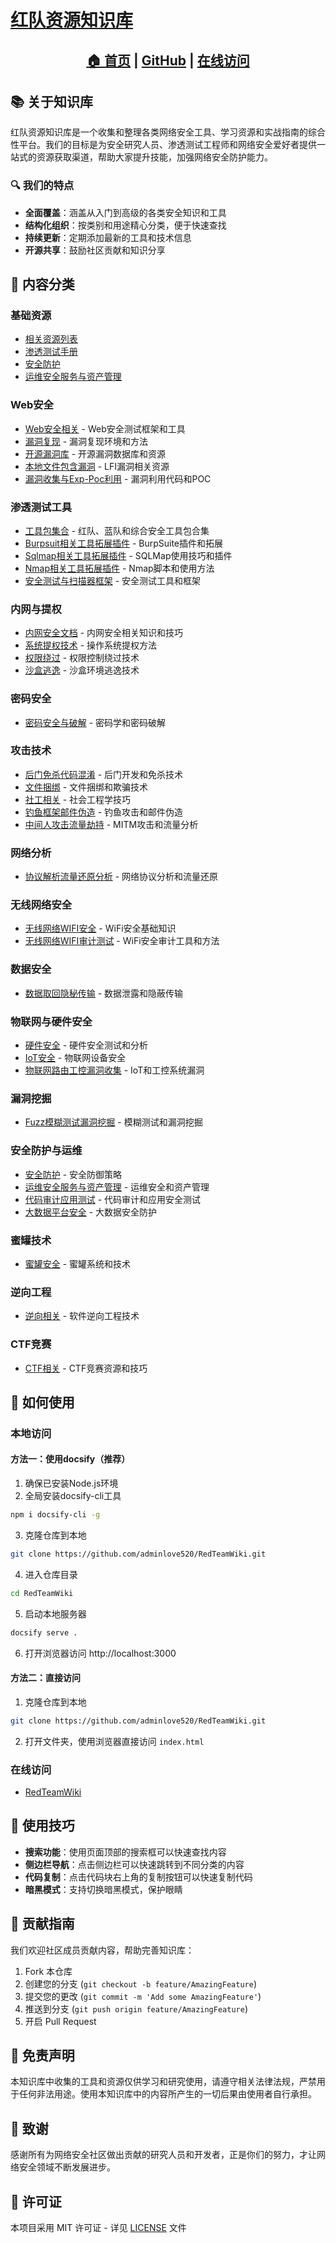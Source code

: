 

# [红队资源知识库](/)

<div align="center">

## [🏠 首页](./README.md) | [GitHub](https://github.com/adminlove520/RedTeamWiki) | [在线访问](https://adminlove520.github.io/RedTeamWiki/)

</div>

## 📚 关于知识库

红队资源知识库是一个收集和整理各类网络安全工具、学习资源和实战指南的综合性平台。我们的目标是为安全研究人员、渗透测试工程师和网络安全爱好者提供一站式的资源获取渠道，帮助大家提升技能，加强网络安全防护能力。

### 🔍 我们的特点

- **全面覆盖**：涵盖从入门到高级的各类安全知识和工具
- **结构化组织**：按类别和用途精心分类，便于快速查找
- **持续更新**：定期添加最新的工具和技术信息
- **开源共享**：鼓励社区贡献和知识分享

## 📂 内容分类

### 基础资源
- [相关资源列表](docs/相关资源列表.md)
- [渗透测试手册](docs/渗透测试手册.md)
- [安全防护](docs/安全防护.md)
- [运维安全服务与资产管理](docs/运维安全服务与资产管理.md)

### Web安全
- [Web安全相关](docs/Web安全相关.md) - Web安全测试框架和工具
- [漏洞复现](docs/漏洞复现.md) - 漏洞复现环境和方法
- [开源漏洞库](docs/开源漏洞库.md) - 开源漏洞数据库和资源
- [本地文件包含漏洞](docs/本地文件包含漏洞.md) - LFI漏洞相关资源
- [漏洞收集与Exp-Poc利用](docs/漏洞收集与Exp-Poc利用.md) - 漏洞利用代码和POC

### 渗透测试工具
- [工具包集合](docs/工具包集合.md) - 红队、蓝队和综合安全工具包合集
- [Burpsuit相关工具拓展插件](docs/Burpsuit相关工具拓展插件.md) - BurpSuite插件和拓展
- [Sqlmap相关工具拓展插件](docs/Sqlmap相关工具拓展插件.md) - SQLMap使用技巧和插件
- [Nmap相关工具拓展插件](docs/Nmap相关工具拓展插件.md) - Nmap脚本和使用方法
- [安全测试与扫描器框架](docs/安全测试与扫描器框架.md) - 安全测试工具和框架

### 内网与提权
- [内网安全文档](docs/内网安全文档.md) - 内网安全相关知识和技巧
- [系统提权技术](docs/系统提权技术.md) - 操作系统提权方法
- [权限绕过](docs/权限绕过.md) - 权限控制绕过技术
- [沙盒逃逸](docs/沙盒逃逸.md) - 沙盒环境逃逸技术

### 密码安全
- [密码安全与破解](docs/密码安全与破解.md) - 密码学和密码破解

### 攻击技术
- [后门免杀代码混淆](docs/后门免杀代码混淆.md) - 后门开发和免杀技术
- [文件捆绑](docs/文件捆绑.md) - 文件捆绑和欺骗技术
- [社工相关](docs/社工相关.md) - 社会工程学技巧
- [钓鱼框架邮件伪造](docs/钓鱼框架邮件伪造.md) - 钓鱼攻击和邮件伪造
- [中间人攻击流量劫持](docs/中间人攻击流量劫持.md) - MITM攻击和流量分析

### 网络分析
- [协议解析流量还原分析](docs/协议解析流量还原分析.md) - 网络协议分析和流量还原

### 无线网络安全
- [无线网络WIFI安全](docs/无线网络WIFI安全.md) - WiFi安全基础知识
- [无线网络WIFI审计测试](docs/无线网络WIFI审计测试.md) - WiFi安全审计工具和方法

### 数据安全
- [数据取回隐秘传输](docs/数据取回隐秘传输.md) - 数据泄露和隐蔽传输

### 物联网与硬件安全
- [硬件安全](docs/硬件安全.md) - 硬件安全测试和分析
- [IoT安全](docs/IoT安全.md) - 物联网设备安全
- [物联网路由工控漏洞收集](docs/物联网路由工控漏洞收集.md) - IoT和工控系统漏洞

### 漏洞挖掘
- [Fuzz模糊测试漏洞挖掘](docs/Fuzz模糊测试漏洞挖掘.md) - 模糊测试和漏洞挖掘

### 安全防护与运维
- [安全防护](docs/安全防护.md) - 安全防御策略
- [运维安全服务与资产管理](docs/运维安全服务与资产管理.md) - 运维安全和资产管理
- [代码审计应用测试](docs/代码审计应用测试.md) - 代码审计和应用安全测试
- [大数据平台安全](docs/大数据平台安全.md) - 大数据安全防护

### 蜜罐技术
- [蜜罐安全](docs/蜜罐安全.md) - 蜜罐系统和技术

### 逆向工程
- [逆向相关](docs/逆向相关.md) - 软件逆向工程技术

### CTF竞赛
- [CTF相关](docs/CTF相关.md) - CTF竞赛资源和技巧

## 🚀 如何使用

### 本地访问

#### 方法一：使用docsify（推荐）
1. 确保已安装Node.js环境
2. 全局安装docsify-cli工具
```bash
npm i docsify-cli -g
```
3. 克隆仓库到本地
```bash
git clone https://github.com/adminlove520/RedTeamWiki.git
```
4. 进入仓库目录
```bash
cd RedTeamWiki
```
5. 启动本地服务器
```bash
docsify serve .
```
6. 打开浏览器访问 http://localhost:3000

#### 方法二：直接访问
1. 克隆仓库到本地
```bash
git clone https://github.com/adminlove520/RedTeamWiki.git
```
2. 打开文件夹，使用浏览器直接访问 `index.html`

### 在线访问


- [RedTeamWiki](https://adminlove520.github.io/RedTeamWiki/)

## 📱 使用技巧

- **搜索功能**：使用页面顶部的搜索框可以快速查找内容
- **侧边栏导航**：点击侧边栏可以快速跳转到不同分类的内容
- **代码复制**：点击代码块右上角的复制按钮可以快速复制代码
- **暗黑模式**：支持切换暗黑模式，保护眼睛

## 🤝 贡献指南

我们欢迎社区成员贡献内容，帮助完善知识库：

1. Fork 本仓库
2. 创建您的分支 (`git checkout -b feature/AmazingFeature`)
3. 提交您的更改 (`git commit -m 'Add some AmazingFeature'`)
4. 推送到分支 (`git push origin feature/AmazingFeature`)
5. 开启 Pull Request

## 📝 免责声明

本知识库中收集的工具和资源仅供学习和研究使用，请遵守相关法律法规，严禁用于任何非法用途。使用本知识库中的内容所产生的一切后果由使用者自行承担。

## 🌟 致谢

感谢所有为网络安全社区做出贡献的研究人员和开发者，正是你们的努力，才让网络安全领域不断发展进步。

## 📄 许可证

本项目采用 MIT 许可证 - 详见 [LICENSE](LICENSE) 文件
